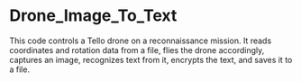 # Drone_Image_To_Text
This code controls a Tello drone on a reconnaissance mission. It reads coordinates and rotation data from a file, flies the drone accordingly, captures an image, recognizes text from it, encrypts the text, and saves it to a file.
